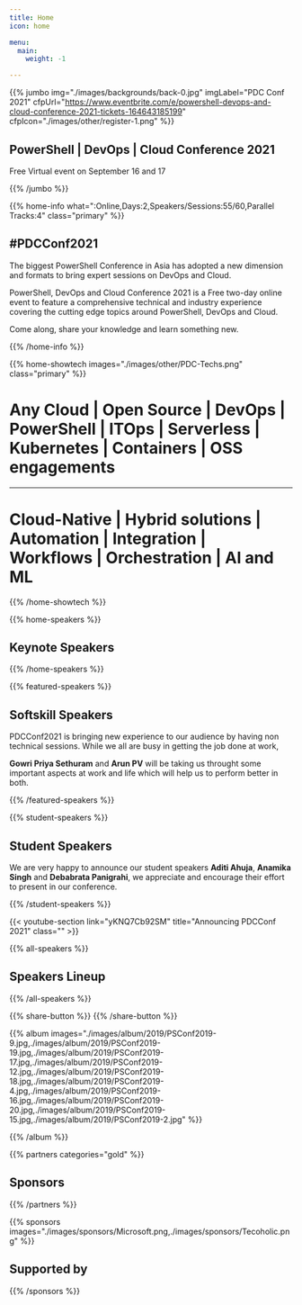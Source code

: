 ```yaml
---
title: Home
icon: home

menu:
  main:
    weight: -1

---
```



{{% jumbo img="./images/backgrounds/back-0.jpg" imgLabel="PDC Conf 2021" cfpUrl="https://www.eventbrite.com/e/powershell-devops-and-cloud-conference-2021-tickets-164643185199" cfpIcon="./images/other/register-1.png" %}}
## PowerShell | DevOps | Cloud Conference 2021

Free Virtual event on September 16 and 17

<!-- <a class="btn primary btn-lg" style="margin-top: 1em;" href="https://drive.google.com/file/d/1td_9Cr1b2JZvv0bCpOCJNDsEWgVgEp2Y/view?usp=sharing" target="_blank">Become a sponsor</a> -->

<!--
<a class="btn primary btn-lg" href="https://conference-hall.io/public/event/HJRThubF4uYPkb7jSUxi">
    <svg class="icon icon-cfp"><use xlink:href="#cfp"></use></svg>Submit a presentation
</a>
-->

{{% /jumbo %}}


{{% home-info what=":Online,Days:2,Speakers/Sessions:55/60,Parallel Tracks:4" class="primary" %}}
## #PDCConf2021

The biggest PowerShell Conference in Asia has adopted a new
dimension and formats to bring expert sessions on DevOps and Cloud.

PowerShell, DevOps and Cloud Conference 2021 is a Free two-day online 
event to feature a comprehensive technical and industry experience 
covering the cutting edge topics around PowerShell, DevOps and Cloud.

Come along, share your knowledge and learn something new.


{{% /home-info %}}

{{% home-showtech images="./images/other/PDC-Techs.png" class="primary" %}}

# Any Cloud | Open Source | DevOps | PowerShell | ITOps | Serverless | Kubernetes | Containers | OSS engagements
****
# Cloud-Native | Hybrid solutions | Automation | Integration | Workflows | Orchestration | AI and ML

{{% /home-showtech %}}

<!-- TODO Feature speakers to be added when accepted -->
{{% home-speakers %}}
## Keynote Speakers

{{% /home-speakers %}}


{{% featured-speakers %}}
## Softskill Speakers
PDCConf2021 is bringing new experience to our audience by having non technical sessions. While we all are busy in getting the job done at work,

**Gowri Priya Sethuram** and **Arun PV** will be taking us throught
some important aspects at work and life which will help us to perform better in both.

{{% /featured-speakers %}}

 {{% student-speakers %}}
## Student Speakers
We are very happy to announce our student speakers **Aditi Ahuja**, **Anamika Singh** and **Debabrata Panigrahi**, we appreciate and encourage their effort to present in our conference.

{{% /student-speakers %}}

{{< youtube-section link="yKNQ7Cb92SM" title="Announcing PDCConf 2021" class="" >}}

<!-- {{% home-register  class="secondary" %}}

## 16th and 17th September 09.00 AM to 06.00 PM IST

{{% /home-register %}} -->

{{% all-speakers   %}}

## Speakers Lineup

{{% /all-speakers %}}

<!-- {{% home-cfp  class="primary" cfpUrl="https://sessionize.com/powershell-devops-and-cloud-conference" cfpIcon="./images/other/cfp-1.png" %}}
## Call for Speakers is now open !
{{% /home-cfp %}} -->

{{% share-button %}}
{{% /share-button %}}
<!-- {{< vimeo-psconf2019 title="PowerShell Conference Asia 2019">}} -->

<!-- ... -->


<!-- ... -->


<!-- ... -->

<!--
{{% home-tickets %}}
# Tickets

<a class="btn primary" href="https://www.billetweb.fr/devfest-toulouse-2019" target="_blank"><svg class="icon icon-cfp"><use xlink:href="#ticket"></use></svg>Ticketing</a>

<ul>
<li>{{< ticket name="Blind Birds"
           starts="2019-03-25"
           ends="2019-04-25"
           price="40 €"
           info="50 first places"
           soldOut="true"
           url="https://www.billetweb.fr/devfest-toulouse-2019" >}}</li>
<li>{{< ticket name="Early Birds"
           starts="2019-04-25"
           ends="2019-06-22"
           price="60 €"
           info="80 first places"
           soldOut="true"
           url="https://www.billetweb.fr/devfest-toulouse-2019" >}}</li>
<li>{{< ticket name="Normal"
           starts="2019-06-22"
           ends="2019-10-03"
           price="80 €"
           info="300 last places"
           soldOut="true"
           url="https://www.billetweb.fr/devfest-toulouse-2019" >}}</li>
</ul>

\* Your ticket gives you access to all conferences, coffee breaks, and lunch. Accommodation is NOT included in this price.

{{% /home-tickets %}}
-->

<!-- ... -->

<!--{{% home-location
    image="/images/map.jpg"
    address="11 Espl. Compans Caffarelli, 31000 Toulouse"
    latitude="43.6110956"
    longitude="1.4332799" %}}

## The venue

### Centre de Congrès Pierre Baudis

The Centre de Congrès Pierre Baudis is a modern place of exchange,
located on a privileged location,
in the immediate vicinity of the centre of Toulouse and in a green environment.

{{% /home-location %}} -->

<!-- ... -->

{{% album images="./images/album/2019/PSConf2019-9.jpg,./images/album/2019/PSConf2019-19.jpg,./images/album/2019/PSConf2019-17.jpg,./images/album/2019/PSConf2019-12.jpg,./images/album/2019/PSConf2019-18.jpg,./images/album/2019/PSConf2019-4.jpg,./images/album/2019/PSConf2019-16.jpg,./images/album/2019/PSConf2019-20.jpg,./images/album/2019/PSConf2019-15.jpg,./images/album/2019/PSConf2019-2.jpg" %}}

<!-- To share photos in shared drive
### Some pictures of the **DevFest Toulouse 2018** with the 👾 _retro-gaming_ theme.

<a class="btn primary" target="_blank" rel="noopener" href="https://photos.app.goo.gl/nJYFVReFUk9mnXbv9">
    See all photos
    {{% icon "right" %}}
</a> -->

{{% /album  %}}

<!-- ... --> 

{{% partners categories="gold" %}}

## Sponsors
{{% /partners %}}

{{% sponsors images="./images/sponsors/Microsoft.png,./images/sponsors/Tecoholic.png" %}}
## Supported by
{{% /sponsors %}}
